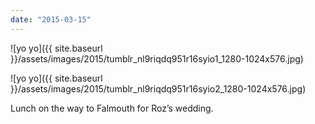 ```yaml
---
date: "2015-03-15"
---
```


![yo yo]({{ site.baseurl }}/assets/images/2015/tumblr_nl9riqdq951r16syio1_1280-1024x576.jpg)

![yo yo]({{ site.baseurl }}/assets/images/2015/tumblr_nl9riqdq951r16syio2_1280-1024x576.jpg)

Lunch on the way to Falmouth for Roz’s wedding.

